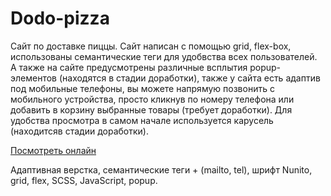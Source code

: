 # Dodo-pizza

Сайт по доставке пиццы. Сайт написан с помощью grid, flex-box, использованы семантические теги для удобвства всех пользователей. 
А также на сайте предусмотрены различные всплытия popup-элементов (находятся в стадии доработки), также у сайта есть адаптив под мобильные телефоны, 
вы можете напрямую позвонить с мобильного устройства, просто кликнув по номеру телефона или добавить в корзину выбранные товары (требует доработки). 
Для удобства просмотра в самом начале используется карусель (находитсяв стадии доработки). 

[Посмотреть онлайн](https://teacher-cheater.github.io/Dodo-pizza/)

Адаптивная верстка, семантические теги + (mailto, tel), шрифт Nunito, grid, flex, SCSS, JavaScript, popup. 
